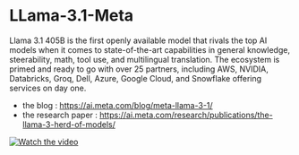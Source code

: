 # LLama-3.1-Meta

Llama 3.1 405B is the first openly available model that rivals the top AI models when it comes to state-of-the-art capabilities in general knowledge, steerability, math, tool use, and multilingual translation.
The ecosystem is primed and ready to go with over 25 partners, including AWS, NVIDIA, Databricks, Groq, Dell, Azure, Google Cloud, and Snowflake offering services on day one.

- the blog : https://ai.meta.com/blog/meta-llama-3-1/
- the research paper : https://ai.meta.com/research/publications/the-llama-3-herd-of-models/

[![Watch the video](![image](![image](https://github.com/user-attachments/assets/fa84dd48-4373-465d-9cb2-eb3b44d10a46))
)](https://video-mrs2-2.xx.fbcdn.net/o1/v/t2/f2/m69/An_N5mNXRRuZi6WG_3iz9jbK2jxse6OBxEQg4riAVQ_8JiFWmvSy8XdhSC896A3p_CQGHv1sxMkhyaqBy9eCgq7f.mp4)
 
  
